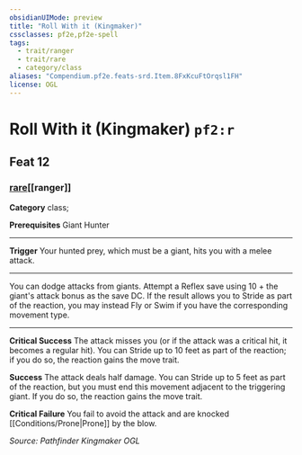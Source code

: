 ```yaml
---
obsidianUIMode: preview
title: "Roll With it (Kingmaker)"
cssclasses: pf2e,pf2e-spell
tags:
  - trait/ranger
  - trait/rare
  - category/class
aliases: "Compendium.pf2e.feats-srd.Item.8FxKcuFtOrqsl1FH"
license: OGL
---
```

# Roll With it (Kingmaker) `pf2:r`
## Feat 12
### [rare](rare "Rare Rarity Trait")[[ranger]]

**Category** class; 



**Prerequisites** Giant Hunter
* * *
**Trigger** Your hunted prey, which must be a giant, hits you with a melee attack.

* * *

You can dodge attacks from giants. Attempt a Reflex save using 10 + the giant's attack bonus as the save DC. If the result allows you to Stride as part of the reaction, you may instead Fly or Swim if you have the corresponding movement type.

* * *

**Critical Success** The attack misses you (or if the attack was a critical hit, it becomes a regular hit). You can Stride up to 10 feet as part of the reaction; if you do so, the reaction gains the move trait.

**Success** The attack deals half damage. You can Stride up to 5 feet as part of the reaction, but you must end this movement adjacent to the triggering giant. If you do so, the reaction gains the move trait.

**Critical Failure** You fail to avoid the attack and are knocked [[Conditions/Prone|Prone]] by the blow.

*Source: Pathfinder Kingmaker*
*OGL*